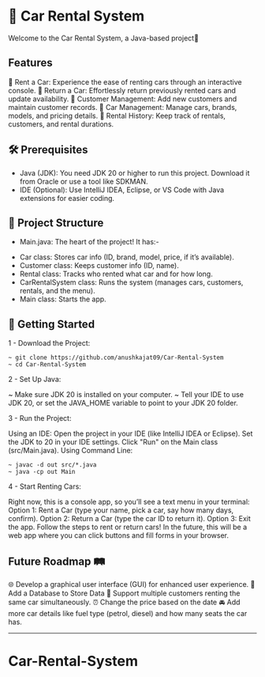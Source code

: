# 🚗 Car Rental System

Welcome to the Car Rental System, a Java-based project🌟

## Features

🚀 Rent a Car: Experience the ease of renting cars through an interactive console.
🔁 Return a Car: Effortlessly return previously rented cars and update availability.
👥 Customer Management: Add new customers and maintain customer records.
🚗 Car Management: Manage cars, brands, models, and pricing details.
📝 Rental History: Keep track of rentals, customers, and rental durations.

## 🛠️ Prerequisites

- Java (JDK): You need JDK 20 or higher to run this project. Download it from Oracle or use a tool like SDKMAN.
- IDE (Optional): Use IntelliJ IDEA, Eclipse, or VS Code with Java extensions for easier coding.

## 📂 Project Structure

* Main.java: The heart of the project! 
It has:-
- Car class: Stores car info (ID, brand, model, price, if it’s available).
- Customer class: Keeps customer info (ID, name).
- Rental class: Tracks who rented what car and for how long.
- CarRentalSystem class: Runs the system (manages cars, customers, rentals, and the menu).
- Main class: Starts the app.

## 🚀 Getting Started

1 - Download the Project:

    ~ git clone https://github.com/anushkajat09/Car-Rental-System
    ~ cd Car-Rental-System

2 - Set Up Java:

~ Make sure JDK 20 is installed on your computer.
~ Tell your IDE to use JDK 20, or set the JAVA_HOME variable to point to your JDK 20 folder.

3 - Run the Project:

Using an IDE:
Open the project in your IDE (like IntelliJ IDEA or Eclipse).
Set the JDK to 20 in your IDE settings.
Click "Run" on the Main class (src/Main.java).
Using Command Line:

    ~ javac -d out src/*.java
    ~ java -cp out Main

4 - Start Renting Cars:

Right now, this is a console app, so you’ll see a text menu in your terminal:
Option 1: Rent a Car (type your name, pick a car, say how many days, confirm).
Option 2: Return a Car (type the car ID to return it).
Option 3: Exit the app.
Follow the steps to rent or return cars! In the future, this will be a web app where you can click buttons and fill forms in your browser.

## Future Roadmap 🛤️

🌐 Develop a graphical user interface (GUI) for enhanced user experience.
💾 Add a Database to Store Data
🤝 Support multiple customers renting the same car simultaneously.
⏰ Change the price based on the date
🚘 Add more car details like fuel type (petrol, diesel) and how many seats the car has.

---

# Car-Rental-System
